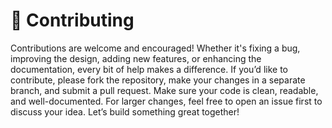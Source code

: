 # 🤝 Contributing
Contributions are welcome and encouraged! Whether it's fixing a bug, improving the design, adding new features, or enhancing the documentation, every bit of help makes a difference. If you’d like to contribute, please fork the repository, make your changes in a separate branch, and submit a pull request. Make sure your code is clean, readable, and well-documented. For larger changes, feel free to open an issue first to discuss your idea. Let’s build something great together!
